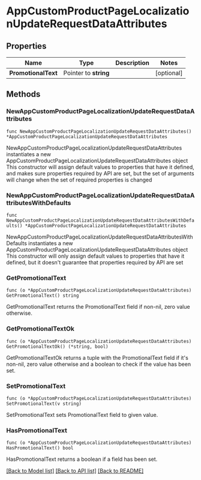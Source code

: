 # AppCustomProductPageLocalizationUpdateRequestDataAttributes

## Properties

Name | Type | Description | Notes
------------ | ------------- | ------------- | -------------
**PromotionalText** | Pointer to **string** |  | [optional] 

## Methods

### NewAppCustomProductPageLocalizationUpdateRequestDataAttributes

`func NewAppCustomProductPageLocalizationUpdateRequestDataAttributes() *AppCustomProductPageLocalizationUpdateRequestDataAttributes`

NewAppCustomProductPageLocalizationUpdateRequestDataAttributes instantiates a new AppCustomProductPageLocalizationUpdateRequestDataAttributes object
This constructor will assign default values to properties that have it defined,
and makes sure properties required by API are set, but the set of arguments
will change when the set of required properties is changed

### NewAppCustomProductPageLocalizationUpdateRequestDataAttributesWithDefaults

`func NewAppCustomProductPageLocalizationUpdateRequestDataAttributesWithDefaults() *AppCustomProductPageLocalizationUpdateRequestDataAttributes`

NewAppCustomProductPageLocalizationUpdateRequestDataAttributesWithDefaults instantiates a new AppCustomProductPageLocalizationUpdateRequestDataAttributes object
This constructor will only assign default values to properties that have it defined,
but it doesn't guarantee that properties required by API are set

### GetPromotionalText

`func (o *AppCustomProductPageLocalizationUpdateRequestDataAttributes) GetPromotionalText() string`

GetPromotionalText returns the PromotionalText field if non-nil, zero value otherwise.

### GetPromotionalTextOk

`func (o *AppCustomProductPageLocalizationUpdateRequestDataAttributes) GetPromotionalTextOk() (*string, bool)`

GetPromotionalTextOk returns a tuple with the PromotionalText field if it's non-nil, zero value otherwise
and a boolean to check if the value has been set.

### SetPromotionalText

`func (o *AppCustomProductPageLocalizationUpdateRequestDataAttributes) SetPromotionalText(v string)`

SetPromotionalText sets PromotionalText field to given value.

### HasPromotionalText

`func (o *AppCustomProductPageLocalizationUpdateRequestDataAttributes) HasPromotionalText() bool`

HasPromotionalText returns a boolean if a field has been set.


[[Back to Model list]](../README.md#documentation-for-models) [[Back to API list]](../README.md#documentation-for-api-endpoints) [[Back to README]](../README.md)


